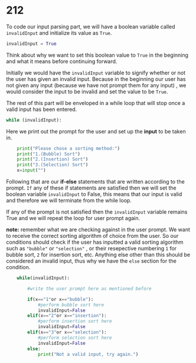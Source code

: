 # 212

To code our input parsing part, we will have a boolean variable called `invalidInput` and initialize its value as `True`.

```python
invalidInput = True
```

Think about why we want to set this boolean value to `True` in the beginning and what it means before continuing forward.

Initially we would have the `invalidInput` variable to signify whether or not the user has given an invalid input. Because in the beginning our user has not given any input \(because we have not prompt them for any input\) , we would consider the input to be invalid and set the value to be `True`.

The rest of this part will be enveloped in a while loop that will stop once a valid input has been entered.

```python
while (invalidInput):
```

Here we print out the prompt for the user and set up the **input** to be taken in.

```python
    print("Please chose a sorting method:")
    print("1.(Bubble) Sort")
    print("2.(Insertion) Sort")
    print("3.(Selection) Sort")
    x=input("")
```

Following that are our **if-else** statements that are written according to the prompt. `If` any of these if statements are satisfied then we will set the boolean variable `invalidInput` to False, this means that our input is valid and therefore we will terminate from the while loop.

If any of the prompt is not satisfied then the `invalidInput` variable remains True and we will repeat the loop for user prompt again.

**note:**  remember what we are checking against in the user prompt. We want to receive the correct sorting algorithm of choice from the user. So our conditions should check if the user has inputted a valid sorting algorithm such as `"bubble"` or `"selection"` , or their resepective numbering `1` for bubble sort, `2` for insertion sort, etc. Anything else other than this should be considered an invalid input, thus why we have the `else` section for the condition.

```python
    while(invalidInput):

        #write the user prompt here as mentioned before

        if(x=="1"or x=="bubble"):
            #perform bubble sort here
            invalidInput=False
        elif(x=="2"or x=="insertion"):
            #perform insertion sort here
            invalidInput=False
        elif(x=="3"or x=="selection"):
            #perform selection sort here
            invalidInput=False
        else:
            print("Not a valid input, try again.")
```

